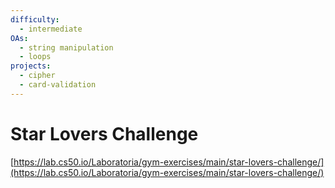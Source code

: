 ```yaml
---
difficulty:
  - intermediate
OAs:
  - string manipulation
  - loops
projects:
  - cipher
  - card-validation
---
```


# Star Lovers Challenge

[https://lab.cs50.io/Laboratoria/gym-exercises/main/star-lovers-challenge/](https://lab.cs50.io/Laboratoria/gym-exercises/main/star-lovers-challenge/)
